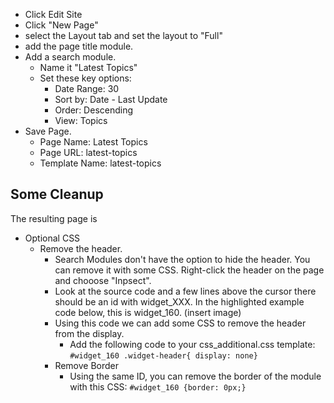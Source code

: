 - Click Edit Site
- Click "New Page"
- select the Layout tab and set the layout to "Full"
- add the page title module.
- Add a search module.
  - Name it "Latest Topics"
  - Set these key options:
    - Date Range: 30
    - Sort by: Date - Last Update
    - Order: Descending
    - View: Topics
- Save Page.
  - Page Name: Latest Topics
  - Page URL: latest-topics
  - Template Name: latest-topics

## Some Cleanup

The resulting page is 
- Optional CSS
  - Remove the header. 
    - Search Modules don't have the option to hide the header. You can remove it with some CSS. Right-click the header on the page and chooose "Inpsect". 
    - Look at the source code and a few lines above the cursor there should be an id with widget_XXX. In the highlighted example code below, this is widget_160. (insert image)
    - Using this code we can add some CSS to remove the header from the display. 
        - Add the following code to your css_additional.css template: `#widget_160 .widget-header{ display: none}`
	- Remove Border
		- Using the same ID, you can remove the border of the module with this CSS: `#widget_160 {border: 0px;}`